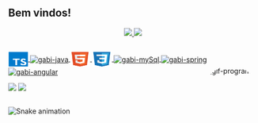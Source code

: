 ## Bem vindos!

<div align="center">
    <a href="https://github.com/gabifbdev">

  <img height="180em" src="https://github-readme-stats.vercel.app/api?username=gabifbdev&show_icons=true&theme=dracula&include_all_commits=true&count_private=true"/>
  <img height="180em" src="https://github-readme-stats.vercel.app/api/top-langs/?username=gabifbdev&layout=compact&langs_count=7&theme=dracula"/>
</div>

##

<div align="center><br>
  <img align="center" alt="gabi-Js" height="30" width="40" src="https://raw.githubusercontent.com/devicons/devicon/master/icons/javascript/javascript-plain.svg">
  <img align="center" alt="gabi-Ts" height="30" width="40" src="https://raw.githubusercontent.com/devicons/devicon/master/icons/typescript/typescript-plain.svg">
  <img align="center" alt="gabi-java" height="30" width="40" src="https://cdn.jsdelivr.net/gh/devicons/devicon/icons/java/java-original.svg" />
  <img align="center" alt="gabi-HTML" height="30" width="40" src="https://raw.githubusercontent.com/devicons/devicon/master/icons/html5/html5-original.svg">
  <img align="center" alt="gabi-CSS" height="30" width="40" src="https://raw.githubusercontent.com/devicons/devicon/master/icons/css3/css3-original.svg">
  <img align="center" alt="gabi-mySql" height="30" width="40" src="https://cdn.jsdelivr.net/gh/devicons/devicon/icons/mysql/mysql-original.svg">
  <img align="center" alt="gabi-spring" height="30" width="40" src="https://cdn.jsdelivr.net/gh/devicons/devicon/icons/spring/spring-original.svg">
  <img align="center" alt="gabi-angular" height="30" width="40" src="https://cdn.jsdelivr.net/gh/devicons/devicon/icons/angularjs/angularjs-original.svg">
  <img align="right" alt="gif-programer" height="150" style="border-radius:50px;"
  src="https://i.pinimg.com/originals/f0/f0/d9/f0f0d932d6e39c7af5aa305cbd8da735.gif>
</div>

##
<div> 
  
  <a href="https://instagram.com/gabiphelix" target="_blank"><img src="https://img.shields.io/badge/-Instagram-%23E4405F?style=for-the-badge&logo=instagram&logoColor=white" target="_blank"></a>
  <a href="https://www.linkedin.com/in/gabriela-felix-de-brito/" target="_blank"><img src="https://img.shields.io/badge/-LinkedIn-%230077B5?style=for-the-badge&logo=linkedin&logoColor=white" target="_blank"></a> 
 
  
  ##
  
  ![Snake animation](https://github.com/gabifbdev/gabifbdev/blob/output/github-contribution-grid-snake.svg)






